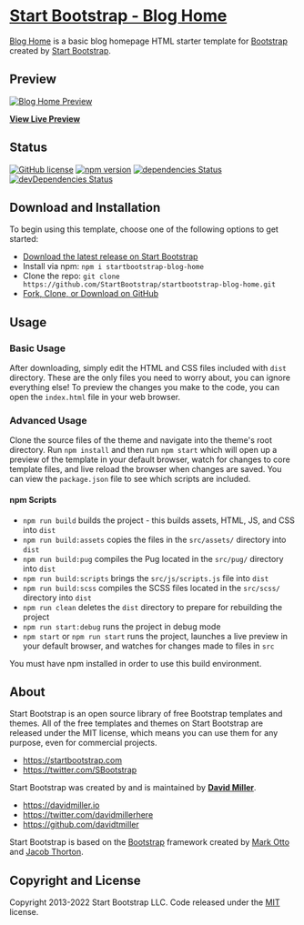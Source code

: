 # [Start Bootstrap - Blog Home](https://startbootstrap.com/template/blog-home/)

[Blog Home](https://startbootstrap.com/template/blog-home/) is a basic blog homepage HTML starter template for [Bootstrap](https://getbootstrap.com/) created by [Start Bootstrap](https://startbootstrap.com/).

## Preview

[![Blog Home Preview](https://assets.startbootstrap.com/img/screenshots/templates/blog-home.png)](https://startbootstrap.github.io/startbootstrap-blog-home/)

**[View Live Preview](https://startbootstrap.github.io/startbootstrap-blog-home/)**

## Status

[![GitHub license](https://img.shields.io/badge/license-MIT-blue.svg)](https://raw.githubusercontent.com/StartBootstrap/startbootstrap-blog-home/master/LICENSE)
[![npm version](https://img.shields.io/npm/v/startbootstrap-blog-home.svg)](https://www.npmjs.com/package/startbootstrap-blog-home)
[![dependencies Status](https://david-dm.org/StartBootstrap/startbootstrap-blog-home/status.svg)](https://david-dm.org/StartBootstrap/startbootstrap-blog-home)
[![devDependencies Status](https://david-dm.org/StartBootstrap/startbootstrap-blog-home/dev-status.svg)](https://david-dm.org/StartBootstrap/startbootstrap-blog-home?type=dev)

## Download and Installation

To begin using this template, choose one of the following options to get started:

* [Download the latest release on Start Bootstrap](https://startbootstrap.com/template/blog-home/)
* Install via npm: `npm i startbootstrap-blog-home`
* Clone the repo: `git clone https://github.com/StartBootstrap/startbootstrap-blog-home.git`
* [Fork, Clone, or Download on GitHub](https://github.com/StartBootstrap/startbootstrap-blog-home)

## Usage

### Basic Usage

After downloading, simply edit the HTML and CSS files included with `dist` directory. These are the only files you need to worry about, you can ignore everything else! To preview the changes you make to the code, you can open the `index.html` file in your web browser.

### Advanced Usage

Clone the source files of the theme and navigate into the theme's root directory. Run `npm install` and then run `npm start` which will open up a preview of the template in your default browser, watch for changes to core template files, and live reload the browser when changes are saved. You can view the `package.json` file to see which scripts are included.

#### npm Scripts

* `npm run build` builds the project - this builds assets, HTML, JS, and CSS into `dist`
* `npm run build:assets` copies the files in the `src/assets/` directory into `dist`
* `npm run build:pug` compiles the Pug located in the `src/pug/` directory into `dist`
* `npm run build:scripts` brings the `src/js/scripts.js` file into `dist`
* `npm run build:scss` compiles the SCSS files located in the `src/scss/` directory into `dist`
* `npm run clean` deletes the `dist` directory to prepare for rebuilding the project
* `npm run start:debug` runs the project in debug mode
* `npm start` or `npm run start` runs the project, launches a live preview in your default browser, and watches for changes made to files in `src`

You must have npm installed in order to use this build environment.

## About

Start Bootstrap is an open source library of free Bootstrap templates and themes. All of the free templates and themes on Start Bootstrap are released under the MIT license, which means you can use them for any purpose, even for commercial projects.

* <https://startbootstrap.com>
* <https://twitter.com/SBootstrap>

Start Bootstrap was created by and is maintained by **[David Miller](https://davidmiller.io/)**.

* <https://davidmiller.io>
* <https://twitter.com/davidmillerhere>
* <https://github.com/davidtmiller>

Start Bootstrap is based on the [Bootstrap](https://getbootstrap.com/) framework created by [Mark Otto](https://twitter.com/mdo) and [Jacob Thorton](https://twitter.com/fat).

## Copyright and License

Copyright 2013-2022 Start Bootstrap LLC. Code released under the [MIT](https://github.com/StartBootstrap/startbootstrap-blog-home/blob/master/LICENSE) license.

